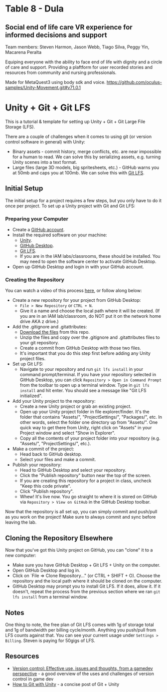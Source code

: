 # Table 8 - Dula
## Social end of life care VR experience for informed decisions and support

Team members:
Steven Harmon, Jason Webb, Tiago Silva, Peggy Yin, Macarena Peralta

Equiping everyone with the ability to face end of life with dignity and a circle of care and support.
Providing a plaftform for user recorded stories and resources from community and nursing professionals.

Made for MetaQuest3 using body sdk and voice.
https://github.com/oculus-samples/Unity-Movement.git#v71.0.1

# Unity + Git + Git LFS

This is a tutorial & template for setting up Unity + Git + Git Large File Storage (LFS). 

There are a couple of challenges when it comes to using git (or version control software in general) with Unity:

- Binary assets - commit history, merge conflicts, etc. are near impossible for a human to read. We can solve this by serializing assets, e.g. turning Unity scenes into a text format.
- Large files (large 3D models, big spritesheets, etc.) - GitHub warns you at 50mb and caps you at 100mb. We can solve this with [Git LFS](https://git-lfs.github.com/).

## Initial Setup

The initial setup for a project requires a few steps, but you only have to do it once per project. To set up a Unity project with Git and Git LFS:

### Preparing your Computer

- Create a [GitHub account](https://github.com/join).
- Install the required software on your machine:
  - [Unity](https://unity.com/).
  - [GitHub Desktop](https://desktop.github.com/).
  - [Git LFS](https://git-lfs.github.com).
  - If you are in the IAM labs/classrooms, these should be installed. You may need to open the software center to activate GitHub Desktop.
- Open up GitHub Desktop and login in with your GitHub account.

### Creating the Repository

You can watch a video of this process [here](https://colum2.instructuremedia.com/embed/de36691b-707a-4877-910c-e25b0f0d45aa), or follow along below:

- Create a new repository for your project from GitHub Desktop:
  - `File > New Repository` or `CTRL + N`.
  - Give it a name and choose the local path where it will be created. (If you are in an IAM lab/classroom, do NOT put it on the network home drive AKA z drive.)
- Add the .gitignore and .gitattributes:
  - [Download the files](https://github.com/mikewesthad/unity-git-and-lfs/archive/master.zip) from this repo.
  - Unzip the files and copy over the .gitignore and .gitattributes files to your git repository.
  - Create a commit from GitHub Desktop with those two files.
  - It's important that you do this step first before adding any Unity project files.
- Set up Git LFS:
  - Navigate to your repository and run `git lfs install` in your command prompt/terminal. If you have your repository selected in GitHub Desktop, you can click `Repository > Open in Command Prompt` from the toolbar to open up a terminal window. Type in `git lfs install` and hit enter. You should see a message like "Git LFS initialized".
- Add your Unity project to the repository:
  - Create a new Unity project or grab an existing project.
  - Open up your Unity project folder in file explorer/finder. It's the folder that contains "Assets/", "ProjectSettings/", "Packages/", etc. In other words, select the folder one directory up from "Assets/". One quick way to get there from Unity, right click on "Assets" in your Project window and select "Show in Explorer".
  - Copy all the contents of your project folder into your repository (e.g. "Assets/", "ProjectSettings/", etc.).
- Make a commit of the project:
  - Head back to GitHub desktop.
  - Select your files and make a commit.
- Publish your repository:
  - Head to GitHub Desktop and select your repository.
  - Click the "Publish repository" button near the top of the screen.
  - If you are creating this repository for a project in class, uncheck "Keep this code private".
  - Click "Publish repository".
  - Whew! It's live now. You go straight to where it is stored on GitHub via `Repository > View on GitHub` in the GitHub Desktop toolbar.

Now that the repository is all set up, you can simply commit and push/pull as you work on the project! Make sure to always commit and sync before leaving the lab.

## Cloning the Repository Elsewhere

Now that you've got this Unity project on GitHub, you can "clone" it to a new computer:

- Make sure you have GitHub Desktop + Git LFS + Unity on the computer.
- Open GitHub Desktop and log in.
- Click on `File => Clone Repository..." (or CTRL + SHIFT + O). Choose the repository and the local path where it should be cloned on the computer.
- GitHub Desktop may prompt you to install Git LFS. If it does, allow it. If it doesn't, repeat the process from the previous section where we ran `git lfs install` from a terminal window.

## Notes

One thing to note, the free plan of Git LFS comes with 1g of storage total and 1g of bandwidth per billing cycle/month. Anything you push/pull from LFS counts against that. You can see your current usage under `Settings > Billing`. Steven is paying for 50gigs of LFS.

## Resources

- [Version control: Effective use, issues and thoughts, from a gamedev perspective](https://www.what-could-possibly-go-wrong.com/version-control/) - a good overview of the uses and challenges of version control in game dev
- [How to Git with Unity](https://thoughtbot.com/blog/how-to-git-with-unity) - a concise post of Git + Unity
